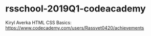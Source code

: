 # rsschool-2019Q1-codeacademy
Kiryl Averka 
HTML CSS Basics: https://www.codecademy.com/users/Rassvet0420/achievements
